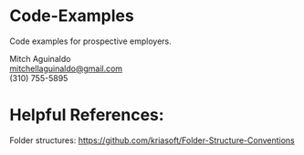 # Code-Examples
Code examples for prospective employers.

Mitch Aguinaldo  
mitchellaguinaldo@gmail.com  
(310) 755-5895  

# Helpful References:  
Folder structures: https://github.com/kriasoft/Folder-Structure-Conventions
